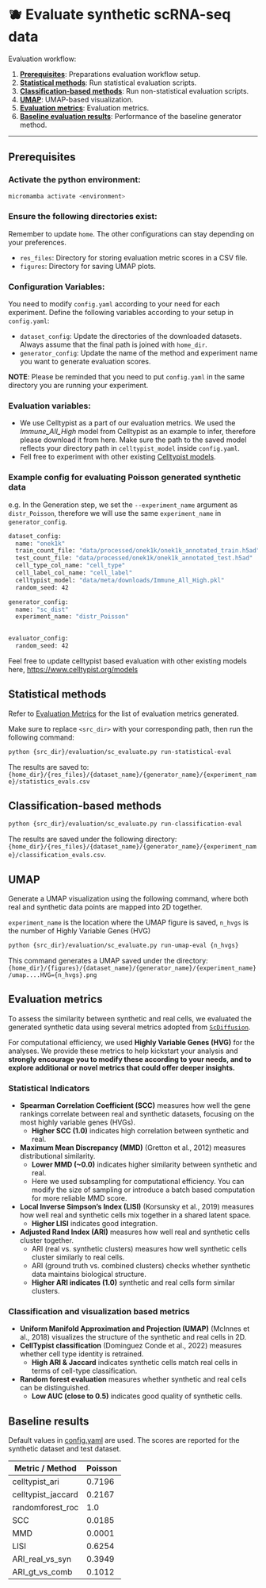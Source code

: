 # :blueberries: Evaluate synthetic scRNA-seq data

Evaluation workflow:

1. [**Prerequisites**](#prerequisites): Preparations evaluation workflow setup.
2. [**Statistical methods**](#statistical-methods): Run statistical evaluation scripts.
3. [**Classification-based methods**](#classification-based-methods): Run non-statistical evaluation scripts. 
4. [**UMAP**](#umap): UMAP-based visualization. 
5. [**Evaluation metrics**](#evaluation-metrics): Evaluation metrics. 
6. [**Baseline evaluation results**](#baseline-results): Performance of the baseline generator method. 

---

## Prerequisites

### **Activate the python environment**: 

```bash
micromamba activate <environment>
```

### **Ensure the following directories exist**:
Remember to update `home`. The other configurations can stay depending on your preferences. 
   - `res_files`: Directory for storing evaluation metric scores in a CSV file.
   - `figures`: Directory for saving UMAP plots.
<!--  - `mia_files`: Directory to store membership inference attack scores. Please refer to [Red Team homepage](/experiments/track_i/red_team/README.md) if you want to test this out. -->
 

### **Configuration Variables**:
You need to modify `config.yaml` according to your need for each experiment. Define the following variables according to your setup in `config.yaml`:
   - `dataset_config`: Update the directories of the downloaded datasets. Always assume that the final path is joined with `home_dir`. 
   - `generator_config`: Update the name of the method and experiment name you want to generate evaluation scores. 

**NOTE**: Please be reminded that you need to put `config.yaml` in the same directory you are running your experiment. 

### **Evaluation variables**:

  - We use Celltypist as a part of our evaluation metrics. We used the *Immune_All_High* model from Celltypist as an example to infer, therefore please download it from here. Make sure the path to the saved model reflects your directory path in `celltypist_model` inside  `config.yaml`. 
  - Fell free  to experiment with other existing [Celltypist models](https://www.celltypist.org/models). 


### Example config for evaluating Poisson generated synthetic data

e.g. In the Generation step, we set the `--experiment_name` argument as `distr_Poisson`, therefore we will use the same `experiment_name` in `generator_config`.  

```bash
dataset_config:
  name: "onek1k"
  train_count_file: "data/processed/onek1k/onek1k_annotated_train.h5ad" 
  test_count_file: "data/processed/onek1k/onek1k_annotated_test.h5ad" 
  cell_type_col_name: "cell_type" 
  cell_label_col_name: "cell_label"
  celltypist_model: "data/meta/downloads/Immune_All_High.pkl"
  random_seed: 42

generator_config:
  name: "sc_dist"
  experiment_name: "distr_Poisson"
    

evaluator_config:   
  random_seed: 42
```

Feel free to update celltypist based evaluation with other existing models here, https://www.celltypist.org/models 

## Statistical methods
Refer to [Evaluation Metrics](#evaluation-metrics) for the list of evaluation metrics generated. 

Make sure to replace `<src_dir>`  with your corresponding path, then run the following command:

```bash
python {src_dir}/evaluation/sc_evaluate.py run-statistical-eval     
```

The results are saved to: ``{home_dir}/{res_files}/{dataset_name}/{generator_name}/{experiment_name}/statistics_evals.csv``


## Classification-based methods

```bash
python {src_dir}/evaluation/sc_evaluate.py run-classification-eval   
```

The results are saved under the following directory: `{home_dir}/{res_files}/{dataset_name}/{generator_name}/{experiment_name}/classification_evals.csv`. 


## UMAP

Generate a UMAP visualization using the following command, where both real and synthetic data points are mapped into 2D together. 

`experiment_name` is the location where the UMAP figure is saved, 
`n_hvgs` is the number of Highly Variable Genes (HVG)

```bash
python {src_dir}/evaluation/sc_evaluate.py run-umap-eval {n_hvgs}
```

This command generates a UMAP saved under the directory:
``{home_dir}/{figures}/{dataset_name}/{generator_name}/{experiment_name}/umap....HVG={n_hvgs}.png``



## Evaluation metrics 

To assess the similarity between synthetic and real cells, we evaluated the generated synthetic data using several metrics adopted from [`ScDiffusion`](https://github.com/EperLuo/scDiffusion/tree/main). 

For computational efficiency, we used **Highly Variable Genes (HVG)** for the analyses. We provide these metrics to help kickstart your analysis and **strongly encourage you to modify these according to your needs, and to explore additional or novel metrics that could offer deeper insights.** 

### Statistical Indicators
- **Spearman Correlation Coefficient (SCC)** measures how well the gene rankings correlate between real and synthetic datasets, focusing on the most highly variable genes (HVGs). 
  - **Higher SCC (1.0)** indicates high correlation between synthetic and real. 
- **Maximum Mean Discrepancy (MMD)** (Gretton et al., 2012) measures distributional similarity. 
  - **Lower MMD (~0.0)** indicates higher similarity between synthetic and real. 
  - Here we used subsampling for computational efficiency. You can modify the size of sampling or introduce a batch based computation for more reliable MMD score. 
- **Local Inverse Simpson’s Index (LISI)** (Korsunsky et al., 2019) measures how well real and synthetic cells mix together in a shared latent space. 
  - **Higher LISI** indicates good integration. 
- **Adjusted Rand Index (ARI)** measures how well real and synthetic cells cluster together. 
  - ARI (real vs. synthetic clusters) measures how well synthetic cells cluster similarly to real cells.
  - ARI (ground truth vs. combined clusters) checks whether synthetic data maintains biological structure.
  - **Higher ARI indicates (1.0)** synthetic and real cells form similar clusters. 


### Classification and visualization based metrics 
- **Uniform Manifold Approximation and Projection (UMAP)** (McInnes et al., 2018) visualizes the structure of the synthetic and real cells in 2D. 
- **CellTypist classification** (Dominguez Conde et al., 2022) measures whether cell type identity is retrained. 
  - **High ARI & Jaccard** indicates synthetic cells match real cells in terms of cell-type classification.
- **Random forest evaluation** measures whether synthetic and real cells can be distinguished. 
  - **Low AUC (close to 0.5)** indicates good quality of synthetic cells. 



## Baseline results

Default values in [config.yaml](/experiments/track_ii/1_generation/config.yaml) are used. The scores are reported for the synthetic dataset and test dataset. 


| Metric / Method            | Poisson      | 
|----------------------------|--------------|
| celltypist_ari             | 0.7196       | 
| celltypist_jaccard         | 0.2167       | 
| randomforest_roc           | 1.0          | 
| SCC                        | 0.0185       | 
| MMD                        | 0.0001       | 
| LISI                       | 0.6254       | 
| ARI_real_vs_syn            | 0.3949       | 
| ARI_gt_vs_comb             | 0.1012       | 







